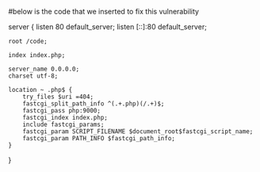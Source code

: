 #below is the code that we inserted to fix this vulnerability

server {
    listen 80 default_server;
    listen [::]:80 default_server;

    root /code;

    index index.php; 

    server_name 0.0.0.0;
    charset utf-8;

    location ~ .php$ {
        try_files $uri =404;
        fastcgi_split_path_info ^(.+.php)(/.+)$;
        fastcgi_pass php:9000;
        fastcgi_index index.php;
        include fastcgi_params;
        fastcgi_param SCRIPT_FILENAME $document_root$fastcgi_script_name;
        fastcgi_param PATH_INFO $fastcgi_path_info;
    }
}
